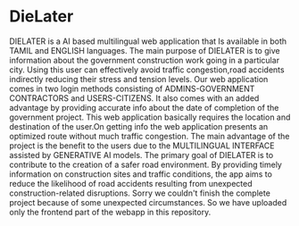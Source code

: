 # DieLater
DIELATER is a AI based multilingual web application that Is available in both TAMIL and ENGLISH languages.
The main purpose of DIELATER is to give information about the government construction work going in a particular city.
Using this user can effectively avoid traffic congestion,road accidents indirectly reducing their stress and tension levels.
Our web application comes in two login methods consisting of ADMINS-GOVERNMENT CONTRACTORS and USERS-CITIZENS.
It also comes with an added advantage by providing accurate info about the date of completion of the government project.
This web application basically requires the location and destination of the user.On getting info the web application presents an optimized route without much traffic congestion.
The main advantage of the project is the benefit to the users due to the MULTILINGUAL INTERFACE assisted by GENERATIVE AI models. 
The primary goal of DIELATER is to contribute to the creation of a safer road environment.
By providing timely information on construction sites and traffic conditions, the app aims to reduce the likelihood of road accidents resulting from unexpected construction-related disruptions.
Sorry we couldn't finish the complete project because of some unexpected circumstances.
So we have uploaded only the frontend part of the webapp in this repository.
